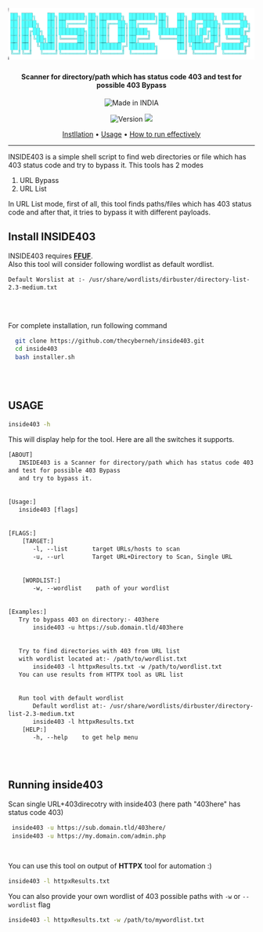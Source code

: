 <h1 align="center">
  <br>
  <a href="https://twitter.com/thecyberneho"><img src="images/inside403logoNoBg.png" alt="INSIDE403"></a>
</h1>
<h4 align="center">Scanner for directory/path which has status code 403 and test for possible 403 Bypass</h4>


<p align="center">
<a><img title="Made in INDIA" src="https://img.shields.io/badge/MADE%20IN-INDIA-SCRIPT?colorA=%23ff8100&colorB=%23017e40&colorC=%23ff0000&style=for-the-badge"></a>
</p>
<p align="center">
<a><img title="Version" src="https://img.shields.io/badge/Version-v1.0.0_dev-blue.svg"></a>
<a href="https://twitter.com/thecyberneh"><img src="https://img.shields.io/twitter/follow/thecyberneh?style=social"></a>
</p>

<p align="center">
  <a href="#install-inside403">Instllation</a> •
  <a href="#usage">Usage</a> •
  <a href="#running-inside403">How to run effectively</a>
</p>

---

INSIDE403 is a simple shell script to find web directories or file which has 403 status code and try to bypass it.
This tools has 2 modes
1. URL Bypass
2. URL List

In URL List mode, first of all, this tool finds paths/files which has 403 status code and after that, it tries to bypass it with different payloads.

## Install INSIDE403
INSIDE403 requires <a href="https://github.com/ffuf/ffuf">**FFUF**<a>.<br>
Also this tool will consider following wordlist as default wordlist.
```
Default Worslist at :- /usr/share/wordlists/dirbuster/directory-list-2.3-medium.txt
```
<br>
<br>
  
For complete installation, run following command
```sh
  git clone https://github.com/thecyberneh/inside403.git
  cd inside403
  bash installer.sh
```
<br>
<br>
  
## USAGE


```sh
inside403 -h
```
This will display help for the tool. Here are all the switches it supports.
  
```console
[ABOUT]
   INSIDE403 is a Scanner for directory/path which has status code 403 and test for possible 403 Bypass
   and try to bypass it.


[Usage:]
   inside403 [flags]


[FLAGS:]
    [TARGET:]
       -l, --list       target URLs/hosts to scan
       -u, --url        Target URL+Directory to Scan, Single URL


    [WORDLIST:]
       -w, --wordlist    path of your wordlist


[Examples:]
   Try to bypass 403 on directory:- 403here
       inside403 -u https://sub.domain.tld/403here 


   Try to find directories with 403 from URL list
   with wordlist located at:- /path/to/wordlist.txt
       inside403 -l httpxResults.txt -w /path/to/wordlist.txt 
   You can use results from HTTPX tool as URL list


   Run tool with default wordlist
       Default wordlist at:- /usr/share/wordlists/dirbuster/directory-list-2.3-medium.txt
       inside403 -l httpxResults.txt 
    [HELP:]
       -h, --help    to get help menu 
```

  <br>
  <br>
  
  ## Running inside403
  
  Scan single URL+403direcotry with inside403 (here path "403here" has status code 403)
```sh
 inside403 -u https://sub.domain.tld/403here/
 inside403 -u https://my.domain.com/admin.php
  ```
   <br>
  
  You can use this tool on output of **HTTPX** tool for automation :)
  ```sh
  inside403 -l httpxResults.txt
  ```
  
  You can also provide your own wordlist of 403 possible paths with `-w` or `--wordlist` flag
  ```sh
  inside403 -l httpxResults.txt -w /path/to/mywordlist.txt
  ```
